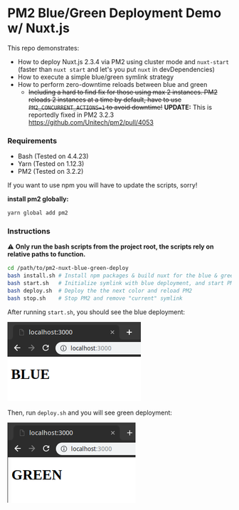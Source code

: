 # PM2 Blue/Green Deployment Demo w/ Nuxt.js

This repo demonstrates:

- How to deploy Nuxt.js 2.3.4 via PM2 using cluster mode and `nuxt-start` (faster than `nuxt start` and let's you put `nuxt` in devDependencies)
- How to execute a simple blue/green symlink strategy
- How to perform zero-downtime reloads between blue and green
  - ~~Including a hard to find fix for those using max 2 instances. PM2 reloads 2 instances at a time by default, have to use `PM2_CONCURRENT_ACTIONS=1` to avoid downtime!~~ **UPDATE:** This is reportedly fixed in PM2 3.2.3 https://github.com/Unitech/pm2/pull/4053

### Requirements

- Bash (Tested on 4.4.23)
- Yarn (Tested on 1.12.3)
- PM2 (Tested on 3.2.2)

If you want to use npm you will have to update the scripts, sorry!

**install pm2 globally:**

```bash
yarn global add pm2
```

### Instructions

:warning: **Only run the bash scripts from the project root, the scripts rely on relative paths to function.**

```bash
cd /path/to/pm2-nuxt-blue-green-deploy
bash install.sh # Install npm packages & build nuxt for the blue & green
bash start.sh   # Initialize symlink with blue deployment, and start PM2
bash deploy.sh  # Deploy the the next color and reload PM2
bash stop.sh    # Stop PM2 and remove "current" symlink
```

After running `start.sh`, you should see the blue deployment:

![Blue](docs/blue.png)

Then, run `deploy.sh` and you will see green deployment:

![Green](docs/green.png)
